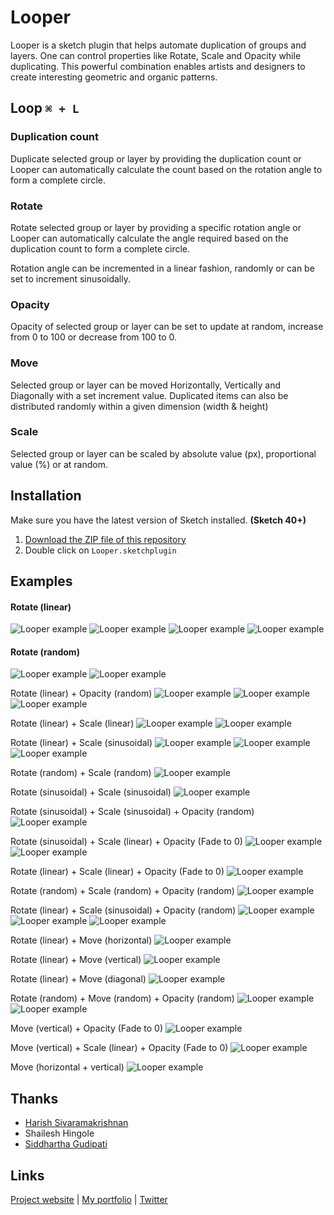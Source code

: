 # Looper

Looper is a sketch plugin that helps automate duplication of groups and layers. One can control properties like Rotate, Scale and Opacity while duplicating. This powerful combination enables artists and designers to create interesting geometric and organic patterns.

## Loop `⌘ + L`

### Duplication count
Duplicate selected group or layer by providing the duplication count or Looper can automatically calculate the count based on the rotation angle to form a complete circle.

### Rotate
Rotate selected group or layer by providing a specific rotation angle or Looper can automatically calculate the angle required based on the duplication count to form a complete circle.

Rotation angle can be incremented in a linear fashion, randomly or can be set to increment sinusoidally.

### Opacity
Opacity of selected group or layer can be set to update at random, increase from 0 to 100 or decrease from 100 to 0.

### Move
Selected group or layer can be moved Horizontally, Vertically and Diagonally with a set increment value. Duplicated items can also be distributed randomly within a given dimension (width & height)

### Scale
Selected group or layer can be scaled by absolute value (px), proportional value (%) or at random. 

## Installation

Make sure you have the latest version of Sketch installed. **(Sketch 40+)**

1. [Download the ZIP file of this repository](https://github.com/sureskumar/Looper/archive/master.zip)
2. Double click on `Looper.sketchplugin`

## Examples

#### Rotate (linear) 

![Looper example](http://www.sureskumar.com/looper/github_imgs/looper_example_18.jpg)
![Looper example](http://www.sureskumar.com/looper/github_imgs/looper_example_25.jpg)
![Looper example](http://www.sureskumar.com/looper/github_imgs/looper_example_10.jpg)
![Looper example](http://www.sureskumar.com/looper/github_imgs/looper_example_26.jpg)

#### Rotate (random)
![Looper example](http://www.sureskumar.com/looper/github_imgs/looper_example_04.jpg)
![Looper example](http://www.sureskumar.com/looper/github_imgs/looper_example_03.jpg)

Rotate (linear) + Opacity (random)
![Looper example](http://www.sureskumar.com/looper/github_imgs/looper_example_11.jpg)
![Looper example](http://www.sureskumar.com/looper/github_imgs/looper_example_31.jpg)
![Looper example](http://www.sureskumar.com/looper/github_imgs/looper_example_13.jpg)

Rotate (linear) + Scale (linear)
![Looper example](http://www.sureskumar.com/looper/github_imgs/looper_example_22.jpg)
![Looper example](http://www.sureskumar.com/looper/github_imgs/looper_example_34.jpg)

Rotate (linear) + Scale (sinusoidal)
![Looper example](http://www.sureskumar.com/looper/github_imgs/looper_example_06.jpg)
![Looper example](http://www.sureskumar.com/looper/github_imgs/looper_example_05.jpg)
![Looper example](http://www.sureskumar.com/looper/github_imgs/looper_example_12.jpg)

Rotate (random) + Scale (random)
![Looper example](http://www.sureskumar.com/looper/github_imgs/looper_example_19.jpg)

Rotate (sinusoidal) + Scale (sinusoidal)
![Looper example](http://www.sureskumar.com/looper/github_imgs/looper_example_20.jpg)

Rotate (sinusoidal) + Scale (sinusoidal) + Opacity (random)
![Looper example](http://www.sureskumar.com/looper/github_imgs/looper_example_14.jpg)

Rotate (sinusoidal) + Scale (linear) + Opacity (Fade to 0)
![Looper example](http://www.sureskumar.com/looper/github_imgs/looper_example_16.jpg)
![Looper example](http://www.sureskumar.com/looper/github_imgs/looper_example_23.jpg)

Rotate (linear) + Scale (linear) + Opacity (Fade to 0)
![Looper example](http://www.sureskumar.com/looper/github_imgs/looper_example_01.jpg)

Rotate (random) + Scale (random) + Opacity (random)
![Looper example](http://www.sureskumar.com/looper/github_imgs/looper_example_29.jpg)

Rotate (linear) + Scale (sinusoidal) + Opacity (random)
![Looper example](http://www.sureskumar.com/looper/github_imgs/looper_example_33.jpg)
![Looper example](http://www.sureskumar.com/looper/github_imgs/looper_example_27.jpg)
![Looper example](http://www.sureskumar.com/looper/github_imgs/looper_example_32.jpg)

Rotate (linear) + Move (horizontal)
![Looper example](http://www.sureskumar.com/looper/github_imgs/looper_example_07.jpg)

Rotate (linear) + Move (vertical)
![Looper example](http://www.sureskumar.com/looper/github_imgs/looper_example_08.jpg)

Rotate (linear) + Move (diagonal)
![Looper example](http://www.sureskumar.com/looper/github_imgs/looper_example_09.jpg)

Rotate (random) + Move (random) + Opacity (random)
![Looper example](http://www.sureskumar.com/looper/github_imgs/looper_example_17.jpg)
![Looper example](http://www.sureskumar.com/looper/github_imgs/looper_example_24.jpg)

Move (vertical) + Opacity (Fade to 0)
![Looper example](http://www.sureskumar.com/looper/github_imgs/looper_example_15.jpg)

Move (vertical) + Scale (linear) + Opacity (Fade to 0)
![Looper example](http://www.sureskumar.com/looper/github_imgs/looper_example_21.jpg)

Move (horizontal + vertical)
![Looper example](http://www.sureskumar.com/looper/github_imgs/looper_example_28.jpg)

## Thanks

* [Harish Sivaramakrishnan](https://github.com/harish-io)
* Shailesh Hingole
* [Siddhartha Gudipati](https://github.com/websiddu)


## Links

[Project website](http://www.sureskumar.com/looper) | [My portfolio](http://www.sureskumar.com) | [Twitter](https://twitter.com/sureskumar)